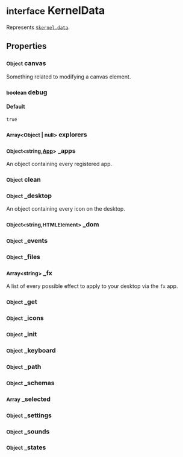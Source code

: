 # <small>interface</small> KernelData
Represents [`$kernel.data`](/api/globals/$kernel#kerneldata-data).
## Properties
### <small>Object</small> canvas
Something related to modifying a canvas element.
### <small>boolean</small> debug
#### Default
`true`
### <small>Array\<Object | null></small> explorers
### <small>Object\<string,[App](/api/interfaces/App.md)></small> _apps
An object containing every registered app.
### <small>Object</small> clean
### <small>Object</small> _desktop
An object containing every icon on the desktop.
### <small>Object\<string,HTMLElement></small> _dom
### <small>Object</small> _events
### <small>Object</small> _files
### <small>Array\<string></small> _fx
A list of every possible effect to apply to your desktop via the `fx` app.
### <small>Object</small> _get
### <small>Object</small> _icons
### <small>Object</small> _init
### <small>Object</small> _keyboard
### <small>Object</small> _path
### <small>Object</small> _schemas
### <small>Array</small> _selected
### <small>Object</small> _settings
### <small>Object</small> _sounds
### <small>Object</small> _states